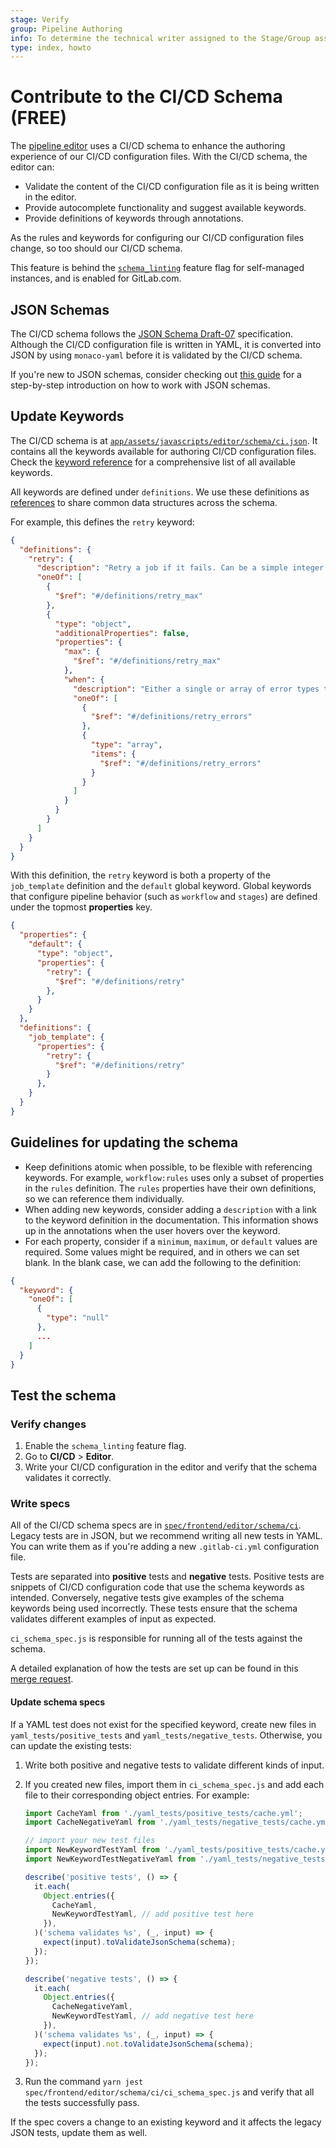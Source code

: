 ```yaml
---
stage: Verify
group: Pipeline Authoring
info: To determine the technical writer assigned to the Stage/Group associated with this page, see https://about.gitlab.com/handbook/engineering/ux/technical-writing/#assignments
type: index, howto
---
```


# Contribute to the CI/CD Schema **(FREE)**

The [pipeline editor](../../ci/pipeline_editor/index.md) uses a CI/CD schema to enhance
the authoring experience of our CI/CD configuration files. With the CI/CD schema, the editor can:

- Validate the content of the CI/CD configuration file as it is being written in the editor.
- Provide autocomplete functionality and suggest available keywords.
- Provide definitions of keywords through annotations.

As the rules and keywords for configuring our CI/CD configuration files change, so too
should our CI/CD schema.

This feature is behind the [`schema_linting`](https://gitlab.com/gitlab-org/gitlab/-/blob/master/config/feature_flags/development/schema_linting.yml)
feature flag for self-managed instances, and is enabled for GitLab.com.

## JSON Schemas

The CI/CD schema follows the [JSON Schema Draft-07](https://json-schema.org/draft-07/json-schema-release-notes.html)
specification. Although the CI/CD configuration file is written in YAML, it is converted
into JSON by using `monaco-yaml` before it is validated by the CI/CD schema.

If you're new to JSON schemas, consider checking out
[this guide](https://json-schema.org/learn/getting-started-step-by-step) for
a step-by-step introduction on how to work with JSON schemas.

## Update Keywords

The CI/CD schema is at [`app/assets/javascripts/editor/schema/ci.json`](https://gitlab.com/gitlab-org/gitlab/-/blob/master/app/assets/javascripts/editor/schema/ci.json).
It contains all the keywords available for authoring CI/CD configuration files.
Check the [keyword reference](../../ci/yaml/index.md) for a comprehensive list of
all available keywords.

All keywords are defined under `definitions`. We use these definitions as
[references](https://json-schema.org/learn/getting-started-step-by-step#references)
to share common data structures across the schema.

For example, this defines the `retry` keyword:

```json
{
  "definitions": {
    "retry": {
      "description": "Retry a job if it fails. Can be a simple integer or object definition.",
      "oneOf": [
        {
          "$ref": "#/definitions/retry_max"
        },
        {
          "type": "object",
          "additionalProperties": false,
          "properties": {
            "max": {
              "$ref": "#/definitions/retry_max"
            },
            "when": {
              "description": "Either a single or array of error types to trigger job retry.",
              "oneOf": [
                {
                  "$ref": "#/definitions/retry_errors"
                },
                {
                  "type": "array",
                  "items": {
                    "$ref": "#/definitions/retry_errors"
                  }
                }
              ]
            }
          }
        }
      ]
    }
  } 
}
```

With this definition, the `retry` keyword is both a property of
the `job_template` definition and the `default` global keyword. Global keywords
that configure pipeline behavior (such as `workflow` and `stages`) are defined
under the topmost **properties** key.

```json
{
  "properties": {
    "default": {
      "type": "object",
      "properties": {
        "retry": {
          "$ref": "#/definitions/retry"
        },
      }
    }
  },
  "definitions": {
    "job_template": {
      "properties": {
        "retry": {
          "$ref": "#/definitions/retry"
        }
      },
    }
  }  
}
```

## Guidelines for updating the schema

- Keep definitions atomic when possible, to be flexible with
  referencing keywords. For example, `workflow:rules` uses only a subset of
  properties in the `rules` definition. The `rules` properties have their
  own definitions, so we can reference them individually.
- When adding new keywords, consider adding a `description` with a link to the
  keyword definition in the documentation. This information shows up in the annotations
  when the user hovers over the keyword.
- For each property, consider if a `minimum`, `maximum`, or
  `default` values are required. Some values might be required, and in others we can set
  blank. In the blank case, we can add the following to the definition:

```json
{
  "keyword": {
    "oneOf": [
      {
        "type": "null"
      },
      ...
    ]
  }
}
```

## Test the schema

### Verify changes

1. Enable the `schema_linting` feature flag.
1. Go to **CI/CD** > **Editor**.
1. Write your CI/CD configuration in the editor and verify that the schema validates
   it correctly.

### Write specs

All of the CI/CD schema specs are in [`spec/frontend/editor/schema/ci`](https://gitlab.com/gitlab-org/gitlab/-/tree/master/spec/frontend/editor/schema/ci).
Legacy tests are in JSON, but we recommend writing all new tests in YAML.
You can write them as if you're adding a new `.gitlab-ci.yml` configuration file.

Tests are separated into **positive** tests and **negative** tests. Positive tests
are snippets of CI/CD configuration code that use the schema keywords as intended.
Conversely, negative tests give examples of the schema keywords being used incorrectly.
These tests ensure that the schema validates different examples of input as expected.

`ci_schema_spec.js` is responsible for running all of the tests against the schema.

A detailed explanation of how the tests are set up can be found in this
[merge request](https://gitlab.com/gitlab-org/gitlab/-/merge_requests/83047).

#### Update schema specs

If a YAML test does not exist for the specified keyword, create new files in
`yaml_tests/positive_tests` and `yaml_tests/negative_tests`. Otherwise, you can update
the existing tests:

1. Write both positive and negative tests to validate different kinds of input.
1. If you created new files, import them in `ci_schema_spec.js` and add each file to their
   corresponding object entries. For example:

   ```javascript
   import CacheYaml from './yaml_tests/positive_tests/cache.yml';
   import CacheNegativeYaml from './yaml_tests/negative_tests/cache.yml';

   // import your new test files
   import NewKeywordTestYaml from './yaml_tests/positive_tests/cache.yml';
   import NewKeywordTestNegativeYaml from './yaml_tests/negative_tests/cache.yml';

   describe('positive tests', () => {
     it.each(
       Object.entries({
         CacheYaml,
         NewKeywordTestYaml, // add positive test here
       }),
     )('schema validates %s', (_, input) => {
       expect(input).toValidateJsonSchema(schema);
     });
   });

   describe('negative tests', () => {
     it.each(
       Object.entries({
         CacheNegativeYaml,
         NewKeywordTestYaml, // add negative test here
       }),
     )('schema validates %s', (_, input) => {
       expect(input).not.toValidateJsonSchema(schema);
     });
   });
   ```

1. Run the command `yarn jest spec/frontend/editor/schema/ci/ci_schema_spec.js`
   and verify that all the tests successfully pass.

If the spec covers a change to an existing keyword and it affects the legacy JSON
tests, update them as well.
